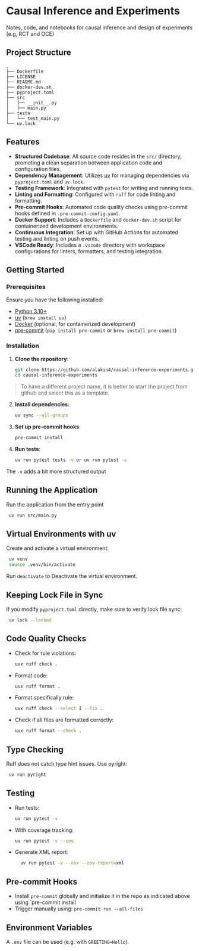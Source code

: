 # Causal Inference and Experiments
Notes, code, and notebooks for causal inference and design of experiments (e.g, RCT and OCE)

## Project Structure

   ```
   .
   ├── Dockerfile
   ├── LICENSE
   ├── README.md
   ├── docker-dev.sh
   ├── pyproject.toml
   ├── src
   │   ├── __init__.py
   │   ├── main.py
   ├── tests
   │   └── test_main.py
   └── uv.lock
   ```

## Features

- **Structured Codebase**: All source code resides in the `src/` directory, promoting a clean separation between application code and configuration files.
- **Dependency Management**: Utilizes [uv](https://github.com/astral-sh/uv) for managing dependencies via `pyproject.toml` and `uv.lock`.
- **Testing Framework**: Integrated with `pytest` for writing and running tests.
- **Linting and Formatting**: Configured with `ruff` for code linting and formatting.
- **Pre-commit Hooks**: Automated code quality checks using pre-commit hooks defined in `.pre-commit-config.yaml`.
- **Docker Support**: Includes a `Dockerfile` and `docker-dev.sh` script for containerized development environments.
- **Continuous Integration**: Set up with GitHub Actions for automated testing and linting on push events.
- **VSCode Ready**: Includes a `.vscode` directory with workspace configurations for linters, formatters, and testing integration.

## Getting Started

### Prerequisites

Ensure you have the following installed:

- [Python 3.10+](https://www.python.org/downloads/)
- [uv](https://github.com/astral-sh/uv) (`brew install uv`)
- [Docker](https://www.docker.com/) (optional, for containerized development)
- [pre-commit](https://pre-commit.com/) (`pip install pre-commit` or `brew install pre-commit`)

### Installation

1. **Clone the repository**:

   ```sh
   git clone https://github.com/alakin4/causal-inference-experiments.git
   cd causal-inference-experiments

> To have a different project name, it is better to start the project from github and select this as a template.

2. **Install dependencies**:
   ```sh
   uv sync --all-groups

3. **Set up pre-commit hooks**:
   ```sh
   pre-commit install

4. **Run tests**:
   ```sh
   uv run pytest tests -v or uv run pytest -v.
   ```
   
The `-v` adds a bit more structured output

## Running the Application
Run the application from the entry point
   ```sh
    uv run src/main.py
   ```

## Virtual Environments with uv
Create and activate a virtual environment:
   ```sh
    uv venv
    source .venv/bin/activate
   ```
Run `deactivate` to Deactivate the virtual environment.

## Keeping Lock File in Sync
If you modify `pyproject.toml`  directly, make sure to verify lock file sync:
   ```sh
    uv lock --locked
   ```
## Code Quality Checks
* Check for rule violations:
    ```sh
    uvx ruff check .
    ```
* Format code:
    ```sh
    uvx ruff format .
    ```
* Format specifically rule:
    ```sh
    uvx ruff check --select I --fix .
    ```
* Check if all files are formatted correctly:
    ```sh
    uvx ruff format --check .
    ```
## Type Checking
Ruff does not catch type hint issues. Use pyright:
   ```sh
    uv run pyright
   ```
    
## Testing
* Run tests:
  ```sh
  uv run pytest -v
  ``` 
* With coverage tracking:
  ```sh
  uv run pytest -v --cov
  ```
 * Generate XML report:
      ```sh
        uv run pytest -v --cov --cov-report=xml
      ```
 ## Pre-commit Hooks
- Install `pre-commit` globally and initialize it in the repo as indicated above using `pre-commit install
- Trigger manually using: `pre-commit run --all-files`

## Environment Variables
A `.env` file can be used (e.g. with `GREETING=Hello`).

